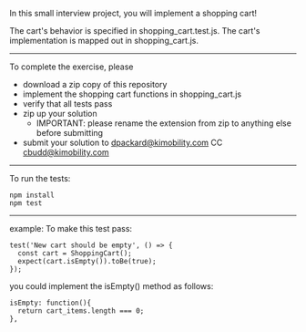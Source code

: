 In this small interview project, you will implement a shopping cart!

The cart's behavior is specified in shopping_cart.test.js.
The cart's implementation is mapped out in shopping_cart.js.

---
To complete the exercise, please 
* download a zip copy of this repository
* implement the shopping cart functions in shopping_cart.js
* verify that all tests pass
* zip up your solution
  * IMPORTANT: please rename the extension from zip to anything else before submitting
* submit your solution to dpackard@kimobility.com CC cbudd@kimobility.com

---

To run the tests:

```
npm install
npm test
```
---

example: 
To make this test pass:
```
test('New cart should be empty', () => {
  const cart = ShoppingCart();
  expect(cart.isEmpty()).toBe(true);
});
```

you could implement the isEmpty() method as follows:
```
isEmpty: function(){ 
  return cart_items.length === 0;
},
```
